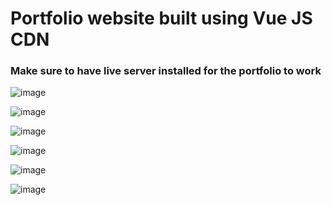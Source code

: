 <h1>Portfolio website built using Vue JS CDN</h1>

<h3>Make sure to have live server installed for the portfolio to work</h3>

![image](https://github.com/ibz11/Myportfolio/assets/90426909/65548ca7-222f-49c7-a60e-f0920999f80a)

![image](https://github.com/ibz11/Myportfolio/assets/90426909/4ceeb9df-0a9b-4a0b-ae1d-45421a10a3e6)

![image](https://github.com/ibz11/Myportfolio/assets/90426909/5bca6568-3e31-41df-be06-e6e39cdc0cdc)

![image](https://github.com/ibz11/Myportfolio/assets/90426909/20d75431-0137-43fe-9faa-cc30bb205e41)

![image](https://github.com/ibz11/Myportfolio/assets/90426909/254f67a1-b6f9-4cca-a6a6-7f3b8391ad28)

![image](https://github.com/ibz11/Myportfolio/assets/90426909/e10ff196-3803-4cf9-a712-eeaca3c989b1)


